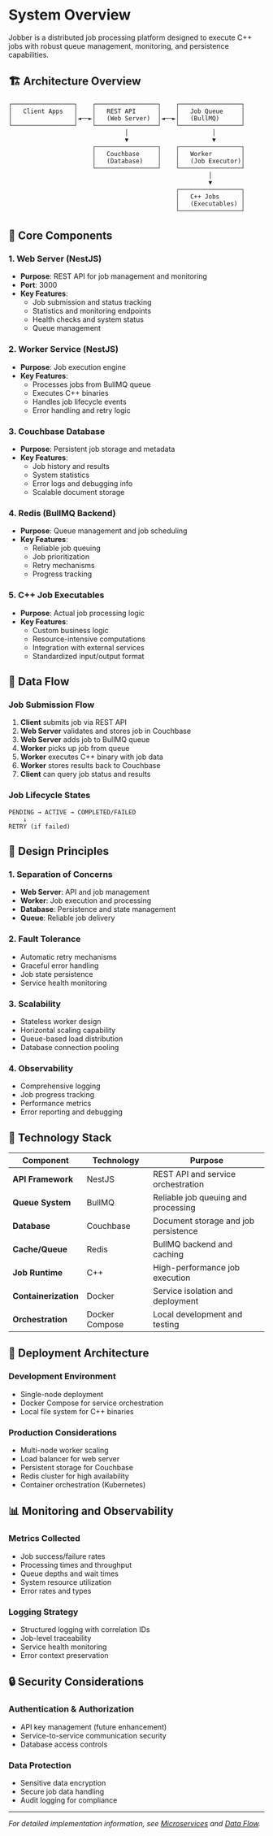 # System Overview

Jobber is a distributed job processing platform designed to execute C++ jobs with robust queue management, monitoring, and persistence capabilities.

## 🏗️ Architecture Overview

```
┌─────────────────┐    ┌─────────────────┐    ┌─────────────────┐
│   Client Apps   │    │   REST API      │    │   Job Queue     │
│                 │◄──►│   (Web Server)  │◄──►│   (BullMQ)      │
└─────────────────┘    └─────────────────┘    └─────────────────┘
                                │                       │
                                ▼                       ▼
                       ┌─────────────────┐    ┌─────────────────┐
                       │   Couchbase     │    │   Worker        │
                       │   (Database)    │    │   (Job Executor)│
                       └─────────────────┘    └─────────────────┘
                                                       │
                                                       ▼
                                              ┌─────────────────┐
                                              │   C++ Jobs      │
                                              │   (Executables) │
                                              └─────────────────┘
```

## 🧩 Core Components

### 1. Web Server (NestJS)
- **Purpose**: REST API for job management and monitoring
- **Port**: 3000
- **Key Features**:
  - Job submission and status tracking
  - Statistics and monitoring endpoints
  - Health checks and system status
  - Queue management

### 2. Worker Service (NestJS)
- **Purpose**: Job execution engine
- **Key Features**:
  - Processes jobs from BullMQ queue
  - Executes C++ binaries
  - Handles job lifecycle events
  - Error handling and retry logic

### 3. Couchbase Database
- **Purpose**: Persistent job storage and metadata
- **Key Features**:
  - Job history and results
  - System statistics
  - Error logs and debugging info
  - Scalable document storage

### 4. Redis (BullMQ Backend)
- **Purpose**: Queue management and job scheduling
- **Key Features**:
  - Reliable job queuing
  - Job prioritization
  - Retry mechanisms
  - Progress tracking

### 5. C++ Job Executables
- **Purpose**: Actual job processing logic
- **Key Features**:
  - Custom business logic
  - Resource-intensive computations
  - Integration with external services
  - Standardized input/output format

## 🔄 Data Flow

### Job Submission Flow
1. **Client** submits job via REST API
2. **Web Server** validates and stores job in Couchbase
3. **Web Server** adds job to BullMQ queue
4. **Worker** picks up job from queue
5. **Worker** executes C++ binary with job data
6. **Worker** stores results back to Couchbase
7. **Client** can query job status and results

### Job Lifecycle States
```
PENDING → ACTIVE → COMPLETED/FAILED
    ↓
RETRY (if failed)
```

## 🎯 Design Principles

### 1. Separation of Concerns
- **Web Server**: API and job management
- **Worker**: Job execution and processing
- **Database**: Persistence and state management
- **Queue**: Reliable job delivery

### 2. Fault Tolerance
- Automatic retry mechanisms
- Graceful error handling
- Job state persistence
- Service health monitoring

### 3. Scalability
- Stateless worker design
- Horizontal scaling capability
- Queue-based load distribution
- Database connection pooling

### 4. Observability
- Comprehensive logging
- Job progress tracking
- Performance metrics
- Error reporting and debugging

## 🔧 Technology Stack

| Component | Technology | Purpose |
|-----------|------------|---------|
| **API Framework** | NestJS | REST API and service orchestration |
| **Queue System** | BullMQ | Reliable job queuing and processing |
| **Database** | Couchbase | Document storage and job persistence |
| **Cache/Queue** | Redis | BullMQ backend and caching |
| **Job Runtime** | C++ | High-performance job execution |
| **Containerization** | Docker | Service isolation and deployment |
| **Orchestration** | Docker Compose | Local development and testing |

## 🚀 Deployment Architecture

### Development Environment
- Single-node deployment
- Docker Compose for service orchestration
- Local file system for C++ binaries

### Production Considerations
- Multi-node worker scaling
- Load balancer for web server
- Persistent storage for Couchbase
- Redis cluster for high availability
- Container orchestration (Kubernetes)

## 📊 Monitoring and Observability

### Metrics Collected
- Job success/failure rates
- Processing times and throughput
- Queue depths and wait times
- System resource utilization
- Error rates and types

### Logging Strategy
- Structured logging with correlation IDs
- Job-level traceability
- Service health monitoring
- Error context preservation

## 🔒 Security Considerations

### Authentication & Authorization
- API key management (future enhancement)
- Service-to-service communication security
- Database access controls

### Data Protection
- Sensitive data encryption
- Secure job data handling
- Audit logging for compliance

---

*For detailed implementation information, see [Microservices](./microservices.md) and [Data Flow](./data-flow.md).* 